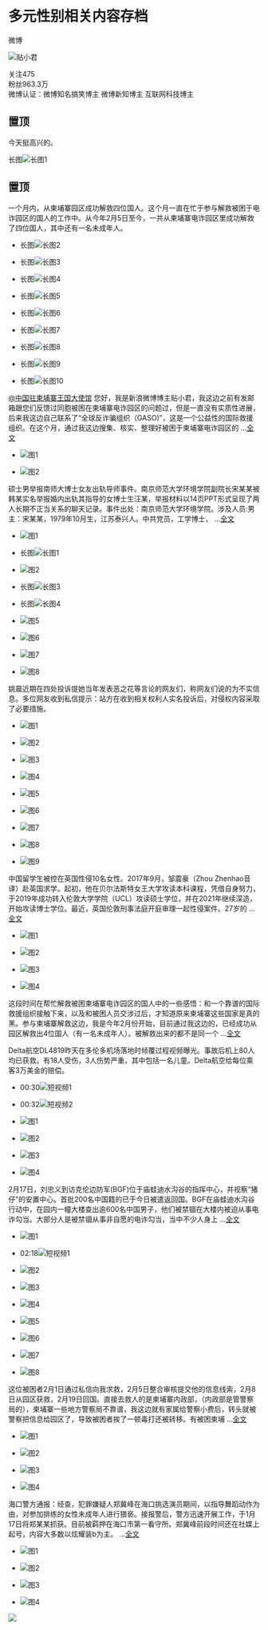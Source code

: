 # 多元性别相关内容存档

微博

![贴小君](https://tvax1.sinaimg.cn/crop.0.0.512.512.180/003eZY7tly8hbb1n53lzuj60e80e8mxq02.jpg?KID=imgbed,tva&Expires=1740553935&ssig=1Ya8RpD0E3)

关注475  
粉丝963.3万  
微博认证：微博知名搞笑博主 微博新知博主 互联网科技博主

## 置顶

今天挺高兴的。

长图![长图1](https://ww4.sinaimg.cn/orj360/b1072857gw1f2qk62u7k8j20hs3qpqv5.jpg)

## 置顶

一个月内，从柬埔寨园区成功解救四位国人。这个月一直在忙于参与解救被困于电诈园区的国人的工作中。从今年2月5日至今，一共从柬埔寨电诈园区里成功解救了四位国人，其中还有一名未成年人。

-   长图![长图2](https://wx3.sinaimg.cn/orj360/003eZY7tgy1hyvh52yva8j60xc50vqs202.jpg)
    
-   长图![长图3](https://wx3.sinaimg.cn/orj360/003eZY7tgy1hyvh54hhj8j60xc5y74n202.jpg)
    
-   长图![长图4](https://wx1.sinaimg.cn/orj360/003eZY7tgy1hyvh5579jgj60xc6hwb2902.jpg)
    
-   长图![长图5](https://wx4.sinaimg.cn/orj360/003eZY7tgy1hyvh529832j60xc5ck7qm02.jpg)
    
-   长图![长图6](https://wx3.sinaimg.cn/orj360/003eZY7tgy1hyvh55xpxej60xc55kaui02.jpg)
    
-   长图![长图7](https://wx3.sinaimg.cn/orj360/003eZY7tgy1hyvh56m4w9j60xc6gj4qp02.jpg)
    
-   长图![长图8](https://wx1.sinaimg.cn/orj360/003eZY7tgy1hyvh57e7w3j60xc6ep7wh02.jpg)
    
-   长图![长图9](https://wx4.sinaimg.cn/orj360/003eZY7tgy1hyvh582iauj60xc6tc1kx02.jpg)
    
-   长图![长图10](https://wx4.sinaimg.cn/orj360/003eZY7tgy1hyvh58txyqj60uk6waqsu02.jpg)

[@中国驻柬埔寨王国大使馆](https://weibo.com/n/%E4%B8%AD%E5%9B%BD%E9%A9%BB%E6%9D%83%E6%96%AF%E5%9B%BD%E4%B8%8A%E5%87%86%E6%97%85%E5%8C%BA) 您好，我是新浪微博博主贴小君，我这边之前有发邮箱跟您们反馈过同胞被困在柬埔寨电诈园区的问题过，但是一直没有实质性进展，后来我这边自己联系了“全球反诈骗组织（GASO)”，这是一个公益性的国际救援组织。在这个月，通过我这边搜集、核实、整理好被困于柬埔寨电诈园区的 ...[全文](https://weibo.com/status/5138236667594366)

-   ![图1](https://wx4.sinaimg.cn/orj360/003eZY7tgy1hyxrczorijj60zo1z4k6y02.jpg)
    
-   ![图2](https://wx3.sinaimg.cn/orj360/003eZY7tgy1hyxr6j0htzj60zo25619y02.jpg)

硕士男举报南师大博士女友出轨导师事件。南京师范大学环境学院副院长宋某某被韩某实名举报婚内出轨其指导的女博士生汪某，举报材料以14页PPT形式呈现了两人长期不正当关系的聊天记录。事件出处：南京师范大学环境学院。涉及人员:男主：宋某某，1979年10月生，江苏泰兴人。中共党员，工学博士， ...[全文](https://weibo.com/status/5138211381182772)

-   ![图1](https://wx3.sinaimg.cn/orj360/003eZY7tgy1hyxlijarhsj623k3j4x0t02.jpg)
    
-   长图![长图1](https://wx2.sinaimg.cn/orj360/003eZY7tgy1hyxliii5icj60xc5pbb2902.jpg)
    
-   ![图2](https://wx4.sinaimg.cn/orj360/003eZY7tgy1hyxlj54j2oj60j6131n1602.jpg)
    
-   长图![长图3](https://wx2.sinaimg.cn/orj360/003eZY7tgy1hyxlj5ssynj60j62gjqea02.jpg)
    
-   长图![长图4](https://wx2.sinaimg.cn/orj360/003eZY7tgy1hyxlj691c6j60f01bkwj402.jpg)
    
-   ![图5](https://wx1.sinaimg.cn/orj360/003eZY7tgy1hyxlj4pvt7j60j60zxq7z02.jpg)
    
-   ![图6](https://wx1.sinaimg.cn/orj360/003eZY7tgy1hyxlj6ocqgj60j6127tgd02.jpg)
    
-   ![图7](https://wx2.sinaimg.cn/orj360/003eZY7tgy1hyxlntuk5ej60j60rimzg02.jpg)
    
-   ![图8](https://wx1.sinaimg.cn/orj360/003eZY7tgy1hyxlilckmjj60j61e7gql02.jpg)

姚晨近期在四处投诉提她当年发表恶之花等言论的网友们，称网友们说的为不实信息。多位网友收到私信提示：站方在收到相关权利人实名投诉后，对侵权内容采取了必要措施。

-   ![图1](https://wx4.sinaimg.cn/orj360/003eZY7tgy1hyx65q8nklj60j60mago202.jpg)
    
-   ![图2](https://wx3.sinaimg.cn/orj360/003eZY7tgy1hyx65qkqs9j60j613fjvn02.jpg)
    
-   ![图3](https://wx2.sinaimg.cn/orj360/003eZY7tgy1hyx65rguvhj60go0y8jvv02.jpg)
    
-   ![图4](https://wx3.sinaimg.cn/orj360/003eZY7tgy1hyx65pv3k0j60go0y442k02.jpg)
    
-   ![图5](https://wx1.sinaimg.cn/orj360/003eZY7tgy1hyx65rwslzj60j60k5wfz02.jpg)
    
-   ![图6](https://wx3.sinaimg.cn/orj360/003eZY7tgy1hyx65swiqsj60u010htd202.jpg)
    
-   ![图7](https://wx1.sinaimg.cn/orj360/003eZY7tgy1hyx65s9jrcj60j60etgm802.jpg)
    
-   ![图8](https://wx2.sinaimg.cn/orj360/003eZY7tgy1hyx6eeaoncj60zo16pqd502.jpg)
    
-   ![图9](https://wx1.sinaimg.cn/orj360/003eZY7tgy1hyx6i7759sj60jz0xnafw02.jpg)

中国留学生被控在英国性侵10名女性。2017年9月，邹震豪（Zhou Zhenhao音译）赴英国求学。起初，他在贝尔法斯特女王大学攻读本科课程，凭借自身努力，于2019年成功转入伦敦大学学院（UCL）攻读硕士学位，并在2021年继续深造，开始攻读博士学位。最近，英国伦敦刑事法庭开庭审理一起性侵案件。27岁的 ...[全文](https://weibo.com/status/5137281716852655)

-   ![图1](https://wx2.sinaimg.cn/orj360/003eZY7tgy1hyupp5ewnmj60j60wxn2m02.jpg)
    
-   ![图2](https://wx4.sinaimg.cn/orj360/003eZY7tgy1hyupp4cu08j60zo0inqaa02.jpg)
    
-   ![图3](https://wx4.sinaimg.cn/orj360/003eZY7tgy1hyupp5pj7lj60u01dvq7502.jpg)
    
-   ![图4](https://wx2.sinaimg.cn/orj360/003eZY7tgy1hyupp7frw0j60rl0imtk802.jpg)

这段时间在帮忙解救被困柬埔寨电诈园区的国人中的一些感悟：和一个靠谱的国际救援组织接触下来，以及和被困人员交涉过后，才知道原来柬埔寨这些国家是真的黑。参与柬埔寨解救这边，我是今年2月份开始，目前通过我这边的，已经成功从园区解救出4位国人（有一名未成年人）。被解救出来的都不是同一个 ...[全文](https://weibo.com/status/5136270577632392)

Delta航空DL4819昨天在多伦多机场落地时倾覆过程视频曝光。事故后机上80人均已获救。有18人受伤，3人伤势严重，其中包括一名儿童。Delta航空给每位乘客3万美金的赔偿。

-   00:30![短视频1](https://wx1.sinaimg.cn/orj360/003eZY7tgy1hyrf1t05mkj60a00g60so02.jpg)
    
-   00:32![短视频2](https://wx1.sinaimg.cn/orj360/003eZY7tgy1hyrf1k48hzj60k00w8q3s02.jpg)
    
-   ![图1](https://wx2.sinaimg.cn/orj360/003eZY7tgy1hyrf1lpz1ij60u014047602.jpg)
    
-   ![图2](https://wx4.sinaimg.cn/orj360/003eZY7tgy1hyrf1m4szgj60tz0lbju202.jpg)
    
-   ![图3](https://wx4.sinaimg.cn/orj360/003eZY7tgy1hyrf1n1znvj60f907zmy002.jpg)
    
-   ![图4](https://wx3.sinaimg.cn/orj360/003eZY7tgy1hyrf0xmxnyj60ti0jjadk02.jpg)

2月17日，刘忠义到访克伦边防军(BGF)位于庙蛙迪水沟谷的指挥中心，并视察“猪仔”的安置中心。首批200名中国籍的已于今日被遣返回国。BGF在庙蛙迪水沟谷行动中，在园内一幢大楼查出逾600名中国男子，他们被禁锢在大楼内被迫从事电诈勾当。大部分人是被禁锢从事非自愿的电诈勾当，当中不少人身上 ...[全文](https://weibo.com/status/5136188365081660)

-   ![图1](https://wx1.sinaimg.cn/orj360/003eZY7tgy1hyqse4x7ltj614025vk5102.jpg)
    
-   02:18![短视频1](https://wx4.sinaimg.cn/orj360/003eZY7tgy1hyqsej0ra6j60zk0k075q02.jpg)
    
-   ![图2](https://wx1.sinaimg.cn/orj360/003eZY7tgy1hyqser6o7pj614025v16002.jpg)
    
-   ![图3](https://wx3.sinaimg.cn/orj360/003eZY7tgy1hyqsdzqfldj61gd1snqin02.jpg)
    
-   ![图4](https://wx4.sinaimg.cn/orj360/003eZY7tgy1hyqse0i3r9j60zk0k0ka002.jpg)
    
-   ![图5](https://wx3.sinaimg.cn/orj360/003eZY7tgy1hyqse2gaejj60zk0k0qff02.jpg)
    
-   ![图6](https://wx4.sinaimg.cn/orj360/003eZY7tgy1hyqse35uagj60zk0k5qfr02.jpg)
    
-   ![图7](https://wx2.sinaimg.cn/orj360/003eZY7tgy1hyqse44zszj60zk0g049r02.jpg)
    
-   ![图8](https://wx3.sinaimg.cn/orj360/003eZY7tgy1hyqsptumnsj60zk0k0ws202.jpg)

这位被困者2月1日通过私信向我求救，2月5日整合审核提交他的信息线索，2月8日从园区获救，2月19日回国。直接去救人的是柬埔寨内政部，（内政部是管警察局的），柬埔寨一些地方警察局不靠谱，我这边就有家属给警察小费后，转头就被警察把信息给园区了，导致被困者挨了一顿毒打还被转移。有被困柬埔 ...[全文](https://weibo.com/status/5135915842275078)

-   ![图1](https://wx4.sinaimg.cn/orj360/003eZY7tgy1hyqcdkw3n0j60zo1sj4qp02.jpg)
    
-   ![图2](https://wx4.sinaimg.cn/orj360/003eZY7tgy1hyqcdjrv8pj60zo1zhwti02.jpg)
    
-   ![图3](https://wx2.sinaimg.cn/orj360/003eZY7tgy1hyqcdlh3e3j60zo1jxtci02.jpg)
    
-   ![图4](https://wx2.sinaimg.cn/orj360/003eZY7tgy1hyqcdkcv25j60zo1zfdot02.jpg)

海口警方通报：经查，犯罪嫌疑人郑冀峰在海口挑选演员期间，以指导舞蹈动作为由，对参加排练的女性未成年人进行猥亵。接报警后，警方迅速开展工作，于1月17日将郑某某抓获。目前被羁押在海口市第一看守所。郑冀峰前段时间还在社媒上起号，内容大多数以炫耀装b为主。 ...[全文](https://weibo.com/status/5135899917026413)

-   ![图1](https://wx4.sinaimg.cn/orj360/003eZY7tgy1hyqaz5xjtnj60u01hc46402.jpg)
    
-   ![图2](https://wx1.sinaimg.cn/orj360/003eZY7tgy1hyqaz6jdjkj60zo17itff02.jpg)
    
-   ![图3](https://wx3.sinaimg.cn/orj360/003eZY7tgy1hyqaz6yc6dj60rs0ihai802.jpg)
    
-   ![图4](https://wx1.sinaimg.cn/orj360/003eZY7tgy1hyqaz5m0nfj60ij0rs42g02.jpg)

![](http://h5.sinaimg.cn/upload/2015/06/12/2/toolbar_icon_discuss_default.png)